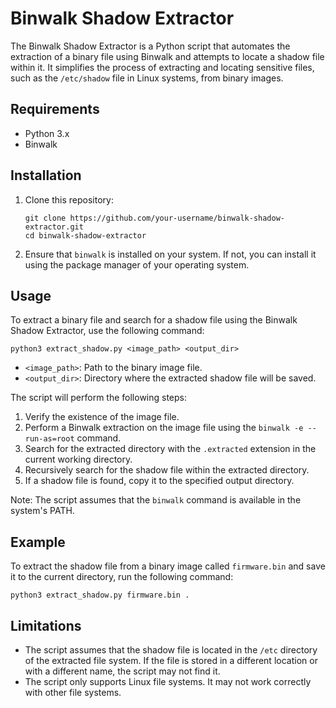 # Binwalk Shadow Extractor

The Binwalk Shadow Extractor is a Python script that automates the extraction of a binary file using Binwalk and attempts to locate a shadow file within it. It simplifies the process of extracting and locating sensitive files, such as the `/etc/shadow` file in Linux systems, from binary images.

## Requirements

- Python 3.x
- Binwalk

## Installation

1. Clone this repository:

   ```shell
   git clone https://github.com/your-username/binwalk-shadow-extractor.git
   cd binwalk-shadow-extractor
   ```

2. Ensure that `binwalk` is installed on your system. If not, you can install it using the package manager of your operating system.

## Usage

To extract a binary file and search for a shadow file using the Binwalk Shadow Extractor, use the following command:

```shell
python3 extract_shadow.py <image_path> <output_dir>
```

- `<image_path>`: Path to the binary image file.
- `<output_dir>`: Directory where the extracted shadow file will be saved.

The script will perform the following steps:

1. Verify the existence of the image file.
2. Perform a Binwalk extraction on the image file using the `binwalk -e --run-as=root` command.
3. Search for the extracted directory with the `.extracted` extension in the current working directory.
4. Recursively search for the shadow file within the extracted directory.
5. If a shadow file is found, copy it to the specified output directory.

Note: The script assumes that the `binwalk` command is available in the system's PATH.

## Example

To extract the shadow file from a binary image called `firmware.bin` and save it to the current directory, run the following command:

```shell
python3 extract_shadow.py firmware.bin .
```

## Limitations

- The script assumes that the shadow file is located in the `/etc` directory of the extracted file system. If the file is stored in a different location or with a different name, the script may not find it.
- The script only supports Linux file systems. It may not work correctly with other file systems.
